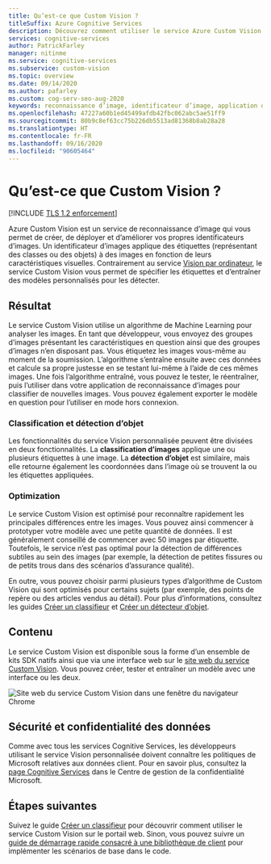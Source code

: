 ```yaml
---
title: Qu’est-ce que Custom Vision ?
titleSuffix: Azure Cognitive Services
description: Découvrez comment utiliser le service Azure Custom Vision pour créer des détecteurs d’images et des classifieurs d’images IA personnalisés dans le cloud Azure.
services: cognitive-services
author: PatrickFarley
manager: nitinme
ms.service: cognitive-services
ms.subservice: custom-vision
ms.topic: overview
ms.date: 09/14/2020
ms.author: pafarley
ms.custom: cog-serv-seo-aug-2020
keywords: reconnaissance d’image, identificateur d’image, application de reconnaissance d’image, vision personnalisée
ms.openlocfilehash: 47227a60b1ed45499afdb42fbc062abc5ae51ff9
ms.sourcegitcommit: 80b9c8ef63cc75b226db5513ad81368b8ab28a28
ms.translationtype: HT
ms.contentlocale: fr-FR
ms.lasthandoff: 09/16/2020
ms.locfileid: "90605464"
---
```

# <a name="what-is-custom-vision"></a>Qu’est-ce que Custom Vision ?

[!INCLUDE [TLS 1.2 enforcement](../../../includes/cognitive-services-tls-announcement.md)]

Azure Custom Vision est un service de reconnaissance d’image qui vous permet de créer, de déployer et d’améliorer vos propres identificateurs d’images. Un identificateur d’images applique des étiquettes (représentant des classes ou des objets) à des images en fonction de leurs caractéristiques visuelles. Contrairement au service [Vision par ordinateur](https://docs.microsoft.com/azure/cognitive-services/computer-vision/home), le service Custom Vision vous permet de spécifier les étiquettes et d’entraîner des modèles personnalisés pour les détecter.

## <a name="what-it-does"></a>Résultat

Le service Custom Vision utilise un algorithme de Machine Learning pour analyser les images. En tant que développeur, vous envoyez des groupes d’images présentant les caractéristiques en question ainsi que des groupes d’images n’en disposant pas. Vous étiquetez les images vous-même au moment de la soumission. L’algorithme s’entraîne ensuite avec ces données et calcule sa propre justesse en se testant lui-même à l’aide de ces mêmes images. Une fois l’algorithme entraîné, vous pouvez le tester, le réentraîner, puis l’utiliser dans votre application de reconnaissance d’images pour classifier de nouvelles images. Vous pouvez également exporter le modèle en question pour l’utiliser en mode hors connexion.

### <a name="classification-and-object-detection"></a>Classification et détection d’objet

Les fonctionnalités du service Vision personnalisée peuvent être divisées en deux fonctionnalités. La **classification d’images** applique une ou plusieurs étiquettes à une image. La **détection d’objet** est similaire, mais elle retourne également les coordonnées dans l’image où se trouvent la ou les étiquettes appliquées.

### <a name="optimization"></a>Optimization

Le service Custom Vision est optimisé pour reconnaître rapidement les principales différences entre les images. Vous pouvez ainsi commencer à prototyper votre modèle avec une petite quantité de données. Il est généralement conseillé de commencer avec 50 images par étiquette. Toutefois, le service n’est pas optimal pour la détection de différences subtiles au sein des images (par exemple, la détection de petites fissures ou de petits trous dans des scénarios d’assurance qualité).

En outre, vous pouvez choisir parmi plusieurs types d’algorithme de Custom Vision qui sont optimisés pour certains sujets (par exemple, des points de repère ou des articles vendus au détail). Pour plus d’informations, consultez les guides [Créer un classifieur](getting-started-build-a-classifier.md) et [Créer un détecteur d’objet](get-started-build-detector.md).

## <a name="what-it-includes"></a>Contenu

Le service Custom Vision est disponible sous la forme d’un ensemble de kits SDK natifs ainsi que via une interface web sur le [site web du service Custom Vision](https://customvision.ai/). Vous pouvez créer, tester et entraîner un modèle avec une interface ou les deux.

![Site web du service Custom Vision dans une fenêtre du navigateur Chrome](media/browser-home.png)

## <a name="data-privacy-and-security"></a>Sécurité et confidentialité des données

Comme avec tous les services Cognitive Services, les développeurs utilisant le service Vision personnalisée doivent connaître les politiques de Microsoft relatives aux données client. Pour en savoir plus, consultez la [page Cognitive Services](https://www.microsoft.com/trustcenter/cloudservices/cognitiveservices) dans le Centre de gestion de la confidentialité Microsoft.

## <a name="next-steps"></a>Étapes suivantes

Suivez le guide [Créer un classifieur](getting-started-build-a-classifier.md) pour découvrir comment utiliser le service Custom Vision sur le portail web. Sinon, vous pouvez suivre un [guide de démarrage rapide consacré à une bibliothèque de client](quickstarts/image-classification.md) pour implémenter les scénarios de base dans le code.
